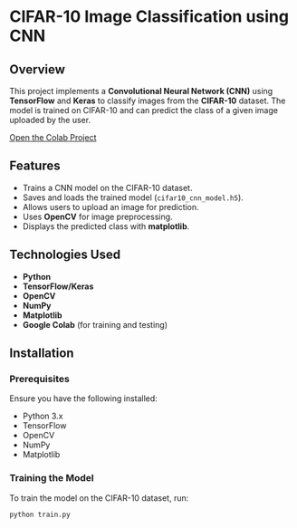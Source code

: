 # CIFAR-10 Image Classification using CNN

## Overview

This project implements a **Convolutional Neural Network (CNN)** using **TensorFlow** and **Keras** to classify images from the **CIFAR-10** dataset. The model is trained on CIFAR-10 and can predict the class of a given image uploaded by the user.


[Open the Colab Project](https://colab.research.google.com/drive/19prG-O72Ukc49zjEYVmvfM39797IV1dV#scrollTo=2XiDbUACOSVV)


## Features

- Trains a CNN model on the CIFAR-10 dataset.
- Saves and loads the trained model (`cifar10_cnn_model.h5`).
- Allows users to upload an image for prediction.
- Uses **OpenCV** for image preprocessing.
- Displays the predicted class with **matplotlib**.

## Technologies Used

- **Python**
- **TensorFlow/Keras**
- **OpenCV**
- **NumPy**
- **Matplotlib**
- **Google Colab** (for training and testing)

## Installation

### Prerequisites

Ensure you have the following installed:

- Python 3.x
- TensorFlow
- OpenCV
- NumPy
- Matplotlib

### Training the Model

To train the model on the CIFAR-10 dataset, run:

```bash
python train.py
